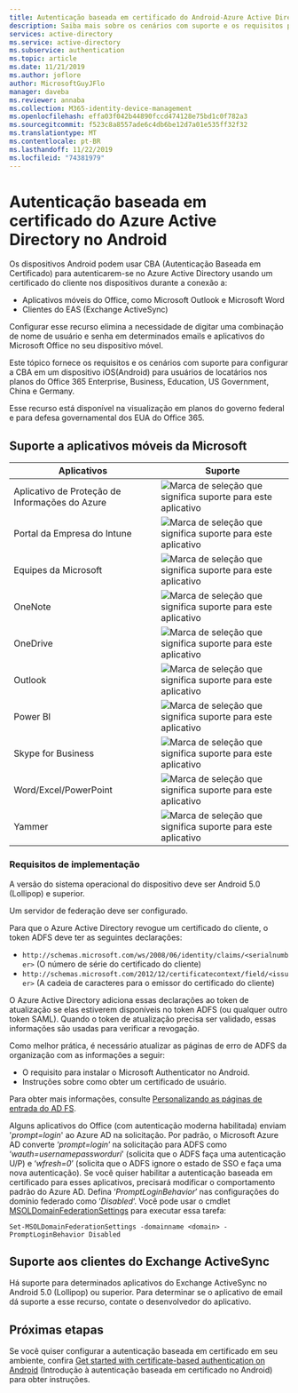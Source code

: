 ```yaml
---
title: Autenticação baseada em certificado do Android-Azure Active Directory
description: Saiba mais sobre os cenários com suporte e os requisitos para configuração de autenticação baseada em certificado em soluções com dispositivos Android
services: active-directory
ms.service: active-directory
ms.subservice: authentication
ms.topic: article
ms.date: 11/21/2019
ms.author: joflore
author: MicrosoftGuyJFlo
manager: daveba
ms.reviewer: annaba
ms.collection: M365-identity-device-management
ms.openlocfilehash: effa03f042b44890fccd474128e75bd1c0f782a3
ms.sourcegitcommit: f523c8a8557ade6c4db6be12d7a01e535ff32f32
ms.translationtype: MT
ms.contentlocale: pt-BR
ms.lasthandoff: 11/22/2019
ms.locfileid: "74381979"
---
```

# <a name="azure-active-directory-certificate-based-authentication-on-android"></a>Autenticação baseada em certificado do Azure Active Directory no Android

Os dispositivos Android podem usar CBA (Autenticação Baseada em Certificado) para autenticarem-se no Azure Active Directory usando um certificado do cliente nos dispositivos durante a conexão a:

* Aplicativos móveis do Office, como Microsoft Outlook e Microsoft Word
* Clientes do EAS (Exchange ActiveSync)

Configurar esse recurso elimina a necessidade de digitar uma combinação de nome de usuário e senha em determinados emails e aplicativos do Microsoft Office no seu dispositivo móvel.

Este tópico fornece os requisitos e os cenários com suporte para configurar a CBA em um dispositivo iOS(Android) para usuários de locatários nos planos do Office 365 Enterprise, Business, Education, US Government, China e Germany.

Esse recurso está disponível na visualização em planos do governo federal e para defesa governamental dos EUA do Office 365.

## <a name="microsoft-mobile-applications-support"></a>Suporte a aplicativos móveis da Microsoft

| Aplicativos | Suporte |
| --- | --- |
| Aplicativo de Proteção de Informações do Azure |![Marca de seleção que significa suporte para este aplicativo][1] |
| Portal da Empresa do Intune |![Marca de seleção que significa suporte para este aplicativo][1] |
| Equipes da Microsoft |![Marca de seleção que significa suporte para este aplicativo][1] |
| OneNote |![Marca de seleção que significa suporte para este aplicativo][1] |
| OneDrive |![Marca de seleção que significa suporte para este aplicativo][1] |
| Outlook |![Marca de seleção que significa suporte para este aplicativo][1] |
| Power BI |![Marca de seleção que significa suporte para este aplicativo][1] |
| Skype for Business |![Marca de seleção que significa suporte para este aplicativo][1] |
| Word/Excel/PowerPoint |![Marca de seleção que significa suporte para este aplicativo][1] |
| Yammer |![Marca de seleção que significa suporte para este aplicativo][1] |

### <a name="implementation-requirements"></a>Requisitos de implementação

A versão do sistema operacional do dispositivo deve ser Android 5.0 (Lollipop) e superior.

Um servidor de federação deve ser configurado.

Para que o Azure Active Directory revogue um certificado do cliente, o token ADFS deve ter as seguintes declarações:

* `http://schemas.microsoft.com/ws/2008/06/identity/claims/<serialnumber>` (O número de série do certificado do cliente)
* `http://schemas.microsoft.com/2012/12/certificatecontext/field/<issuer>` (A cadeia de caracteres para o emissor do certificado do cliente)

O Azure Active Directory adiciona essas declarações ao token de atualização se elas estiverem disponíveis no token ADFS (ou qualquer outro token SAML). Quando o token de atualização precisa ser validado, essas informações são usadas para verificar a revogação.

Como melhor prática, é necessário atualizar as páginas de erro de ADFS da organização com as informações a seguir:

* O requisito para instalar o Microsoft Authenticator no Android.
* Instruções sobre como obter um certificado de usuário.

Para obter mais informações, consulte [Personalizando as páginas de entrada do AD FS](https://technet.microsoft.com/library/dn280950.aspx).

Alguns aplicativos do Office (com autenticação moderna habilitada) enviam '*prompt=login*' ao Azure AD na solicitação. Por padrão, o Microsoft Azure AD converte ‘*prompt=login*’ na solicitação para ADFS como ‘*wauth=usernamepassworduri*’ (solicita que o ADFS faça uma autenticação U/P) e ‘*wfresh=0*’ (solicita que o ADFS ignore o estado de SSO e faça uma nova autenticação). Se você quiser habilitar a autenticação baseada em certificado para esses aplicativos, precisará modificar o comportamento padrão do Azure AD. Defina ‘*PromptLoginBehavior*’ nas configurações do domínio federado como ‘*Disabled*‘.
Você pode usar o cmdlet [MSOLDomainFederationSettings](/powershell/module/msonline/set-msoldomainfederationsettings?view=azureadps-1.0) para executar essa tarefa:

`Set-MSOLDomainFederationSettings -domainname <domain> -PromptLoginBehavior Disabled`

## <a name="exchange-activesync-clients-support"></a>Suporte aos clientes do Exchange ActiveSync

Há suporte para determinados aplicativos do Exchange ActiveSync no Android 5.0 (Lollipop) ou superior. Para determinar se o aplicativo de email dá suporte a esse recurso, contate o desenvolvedor do aplicativo.

## <a name="next-steps"></a>Próximas etapas

Se você quiser configurar a autenticação baseada em certificado em seu ambiente, confira [Get started with certificate-based authentication on Android](active-directory-certificate-based-authentication-get-started.md) (Introdução à autenticação baseada em certificado no Android) para obter instruções.

<!--Image references-->
[1]: ./media/active-directory-certificate-based-authentication-android/ic195031.png
